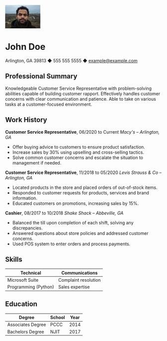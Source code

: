 
![John](johndoe.jpeg)

# John Doe

Arlington, GA 39813 ◆ 555 555 5555 ◆ example@example.com

## Professional Summary

Knowledgeable Customer Service Representative with problem-solving abilities capable of building customer rapport. Effectively handles customer concerns with clear communication and patience. Able to take on various tasks at a customer-focused environment.

## Work History

**Customer Service Representative**, 06/2020 to Current *Macy's – Arlington,  GA*

* Offer buying advice to customers to ensure product satisfaction.
* Increase sales by 30% using upselling and cross-selling tactics.
* Solve common customer concerns and escalate the situation to management if needed.


**Customer Service Representative**, 11/2018 to 05/2020 *Levis Strauss & Co – Arlington, GA*

* Located products in the store and placed orders of out-of-stock items.
* Responded to customer requests for products, services and brand information.
* Educated customers on promotions, increasing sales by 15%.

**Cashier**, 08/2017 to 10/2018 *Shake Shack – Abbeville, GA* 

* Balanced the till upon completion of each shift, solving any discrepancies.
* Answered questions about store policies and addressed customer concerns.
* Used POS system to enter orders and process payments.

## Skills

| **Technical**        | **Communications**   |
| -------------------- | -------------------- |
| Microsoft Suite      | Complaint resolution |
| Programming (Python) | Sales expertise      |

## Education

| **Degree**        | **School** | **Year** |
| ----------------- | ---------- | -------- |
| Associates Degree | PCCC       | 2014     |
| Bachelors Degree  | NJIT       | 2017     |

